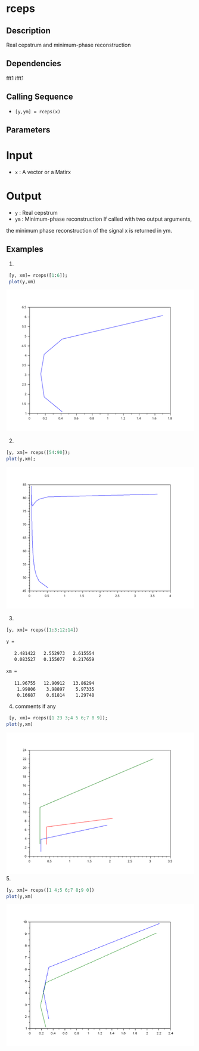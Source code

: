 # rceps
## Description
Real cepstrum and minimum-phase reconstruction
## Dependencies
 fft1 ifft1
## Calling Sequence
- `[y,ym] = rceps(x)`
## Parameters
# Input
- `x` : A vector or a Matirx
# Output
- `y` : Real cepstrum
- `ym` : Minimum-phase reconstruction
If called with two output arguments,

the minimum phase reconstruction of the signal x is returned in ym.

## Examples
1. 
```scilab
 [y, xm]= rceps([1:6]);
 plot(y,xm)
```
<span>
   <img src='testcase1.svg'>
</span>

2. 
```scilab
[y, xm]= rceps([54:90]);
plot(y,xm);
```

<span>
<img src='testcase2.svg'>
</span>

3. 
```scilab
[y, xm]= rceps([1:3;12:14])
```
```output
y =

   2.481422   2.552973   2.615554
   0.083527   0.155077   0.217659

xm =

   11.96755   12.90912   13.86294
    1.99806    3.98897    5.97335
    0.16687    0.61814    1.29748

```

4. comments if any
```scilab
 [y, xm]= rceps([1 23 3;4 5 6;7 8 9]);
plot(y,xm)
```
<span>
    <img src='testcase4.svg'>
</span>
5.

```scilab
[y, xm]= rceps([1 4;5 6;7 8;9 0])
plot(y,xm)

```
<span>
    <img src='testcase5.png'>
</span>
